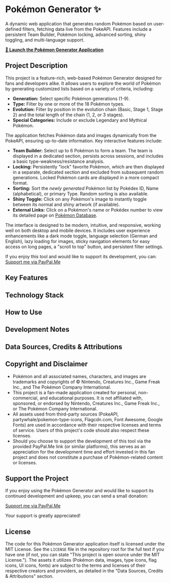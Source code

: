 # Pokémon Generator ✨

A dynamic web application that generates random Pokémon based on user-defined filters, fetching data live from the PokeAPI. Features include a persistent Team Builder, Pokémon locking, advanced sorting, shiny toggling, and multi-language support.

**[🚀 Launch the Pokémon Generator Application](https://cschaf.github.io/pokemon-generator/index.html)**

<!-- Optional: Add a screenshot or GIF here -->
<!-- ![Pokémon Generator Screenshot](link_to_screenshot.png) -->

## Project Description

This project is a feature-rich, web-based Pokémon Generator designed for fans and developers alike. It allows users to explore the world of Pokémon by generating customized lists based on a variety of criteria, including:

*   **Generation:** Select specific Pokémon generations (1-9).
*   **Type:** Filter by one or more of the 18 Pokémon types.
*   **Evolution:** Filter by position in the evolution chain (Basic, Stage 1, Stage 2) and the total length of the chain (1, 2, or 3 stages).
*   **Special Categories:** Include or exclude Legendary and Mythical Pokémon.

The application fetches Pokémon data and images dynamically from the PokeAPI, ensuring up-to-date information. Key interactive features include:

*   **Team Builder:** Select up to 6 Pokémon to form a team. The team is displayed in a dedicated section, persists across sessions, and includes a basic type-weakness/resistance analysis.
*   **Locking:** Persistently "lock" favorite Pokémon, which are then displayed in a separate, dedicated section and excluded from subsequent random generations. Locked Pokémon cards are displayed in a more compact format.
*   **Sorting:** Sort the *newly generated* Pokémon list by Pokédex ID, Name (alphabetical), or primary Type. Random sorting is also available.
*   **Shiny Toggle:** Click on any Pokémon's image to instantly toggle between its normal and shiny artwork (if available).
*   **External Links:** Click on a Pokémon's name or Pokédex number to view its detailed page on [Pokémon Database](https://pokemondb.net/pokedex/).

The interface is designed to be modern, intuitive, and responsive, working well on both desktop and mobile devices. It includes user experience enhancements like a dark mode toggle, language selection (German and English), lazy loading for images, sticky navigation elements for easy access on long pages, a "scroll to top" button, and persistent filter settings.

If you enjoy this tool and would like to support its development, you can:
[Support me via PayPal.Me](https://paypal.me/DEIN_PAYPALME_LINK_ODER_NAME) <!-- Ersetze DEIN_PAYPALME_LINK_ODER_NAME -->

## Key Features
<!-- ... (Rest der Features bleibt gleich) ... -->

## Technology Stack
<!-- ... (bleibt gleich) ... -->

## How to Use
<!-- ... (bleibt gleich) ... -->

## Development Notes
<!-- ... (bleibt gleich) ... -->

## Data Sources, Credits & Attributions
<!-- ... (bleibt gleich) ... -->

## Copyright and Disclaimer

*   Pokémon and all associated names, characters, and images are trademarks and copyrights of © Nintendo, Creatures Inc., Game Freak Inc., and The Pokémon Company International.
*   This project is a fan-made application created for personal, non-commercial, and educational purposes. It is not affiliated with, sponsored, or endorsed by Nintendo, Creatures Inc., Game Freak Inc., or The Pokémon Company International.
*   All assets used from third-party sources (PokeAPI, partywhale/pokemon-type-icons, Flagcdn.com, Font Awesome, Google Fonts) are used in accordance with their respective licenses and terms of service. Users of this project's code should also respect these licenses.
*   Should you choose to support the development of this tool via the provided PayPal.Me link (or similar platforms), this serves as an appreciation for the development time and effort invested in this fan project and does not constitute a purchase of Pokémon-related content or licenses.

## Support the Project

If you enjoy using the Pokémon Generator and would like to support its continued development and upkeep, you can send a small donation:

[Support me via PayPal.Me](https://paypal.me/cschaf)

Your support is greatly appreciated!

## License

The code for this Pokémon Generator application itself is licensed under the MIT License. See the `LICENSE` file in the repository root for the full text if you have one (if not, you can state "This project is open source under the MIT License.").
The assets it utilizes (Pokémon data, images, type icons, flag icons, UI icons, fonts) are subject to the terms and licenses of their respective creators and providers, as detailed in the "Data Sources, Credits & Attributions" section.

